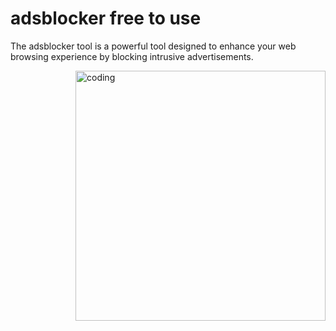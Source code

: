 # adsblocker free to use 
The adsblocker tool is a powerful tool designed to enhance your web browsing experience by blocking intrusive advertisements.

<img align="right" alt="coding" width="400" src="https://media.giphy.com/media/26ufiJt5K7T5teGhW/giphy.gif">

